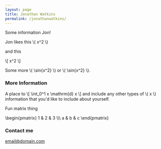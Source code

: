 ```yaml
---
layout: page
title: Jonathan Watkins
permalink: /jonathanwatkins/
---
```


Some information Jon! 

Jon likes this \\( x^2 \\)

and this

\\[ x^2 \\]

Some more \\( \sin{x^2} \\) or \\( \sin{x^2} \\).

### More Information

A place to \\[ \int_0^1 x \mathrm{d} x \\] and include any other types of \\( x \\) information that you'd like to include about yourself.

Fun matrix thing

\\begin{pmatrix}
1 & 2 & 3 \\\\\\
a & b & c
\\end{pmatrix}


### Contact me

[email@domain.com](mailto:email@domain.com)
